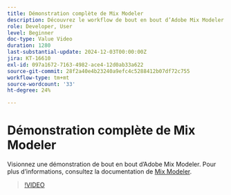 ```yaml
---
title: Démonstration complète de Mix Modeler
description: Découvrez le workflow de bout en bout d’Adobe Mix Modeler.
role: Developer, User
level: Beginner
doc-type: Value Video
duration: 1280
last-substantial-update: 2024-12-03T00:00:00Z
jira: KT-16610
exl-id: 097a1672-7163-4982-ace4-12d0ab33a622
source-git-commit: 28f2a40e4b23240a9efc4c5288412b07df72c755
workflow-type: tm+mt
source-wordcount: '33'
ht-degree: 24%

---
```


# Démonstration complète de Mix Modeler

Visionnez une démonstration de bout en bout d’Adobe Mix Modeler. Pour plus d’informations, consultez la documentation de [Mix Modeler](https://experienceleague.adobe.com/fr/docs/mix-modeler/using/overview).

>[!VIDEO](https://video.tv.adobe.com/v/3440796/?learn=on&enablevpops&captions=fre_fr)
